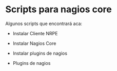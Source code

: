 # Scripts para nagios core

Algunos scripts que encontrará aca:

* Instalar Cliente NRPE

* Instalar Nagios Core

* Instalar plugins de nagios

* Plugins de nagios

 
